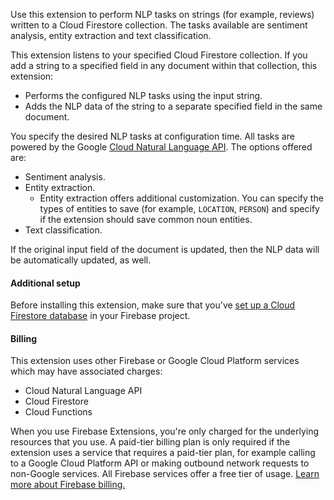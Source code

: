 Use this extension to perform NLP tasks on strings (for example, reviews) written to a Cloud Firestore collection. The tasks available are sentiment analysis, entity extraction and text classification.

This extension listens to your specified Cloud Firestore collection. If you add a string to a specified field in any document within that collection, this extension:

- Performs the configured NLP tasks using the input string.
- Adds the NLP data of the string to a separate specified field in the same document.

You specify the desired NLP tasks at configuration time. All tasks are powered by the Google [Cloud Natural Language API](https://cloud.google.com/natural-language/docs/). The options offered are:
- Sentiment analysis.
- Entity extraction.
  - Entity extraction offers additional customization. You can specify the types of entities to save (for example, `LOCATION`, `PERSON`) and specify if the extension should save common noun entities.
- Text classification.

If the original input field of the document is updated, then the NLP data will be automatically updated, as well.

#### Additional setup

Before installing this extension, make sure that you've [set up a Cloud Firestore database](https://firebase.google.com/docs/firestore/quickstart) in your Firebase project.

#### Billing

This extension uses other Firebase or Google Cloud Platform services which may have associated charges:

- Cloud Natural Language API
- Cloud Firestore
- Cloud Functions

When you use Firebase Extensions, you're only charged for the underlying resources that you use. A paid-tier billing plan is only required if the extension uses a service that requires a paid-tier plan, for example calling to a Google Cloud Platform API or making outbound network requests to non-Google services. All Firebase services offer a free tier of usage. [Learn more about Firebase billing.](https://firebase.google.com/pricing)
